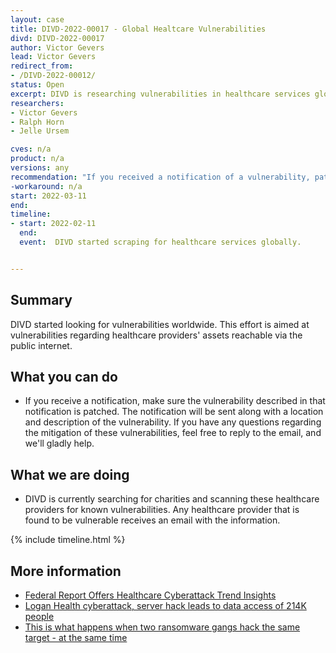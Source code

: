 ```yaml
---
layout: case
title: DIVD-2022-00017 - Global Healtcare Vulnerabilities
divd: DIVD-2022-00017
author: Victor Gevers
lead: Victor Gevers
redirect_from:
- /DIVD-2022-00012/
status: Open
excerpt: DIVD is researching vulnerabilities in healthcare services globally and notifying these services.
researchers:
- Victor Gevers 
- Ralph Horn
- Jelle Ursem

cves: n/a
product: n/a
versions: any
recommendation: "If you received a notification of a vulnerability, patch your system with the information provided in this notification."
-workaround: n/a
start: 2022-03-11
end:
timeline:
- start: 2022-02-11
  end:
  event:  DIVD started scraping for healthcare services globally.


---
```

## Summary

DIVD started looking for vulnerabilities worldwide. This effort is aimed at vulnerabilities regarding healthcare providers' assets reachable via the public internet.

## What you can do

* If you receive a notification, make sure the vulnerability described in that notification is patched. The notification will be sent along with a location and description of the vulnerability. If you have any questions regarding the mitigation of these vulnerabilities, feel free to reply to the email, and we'll gladly help.

## What we are doing

* DIVD is currently searching for charities and scanning these healthcare providers for known vulnerabilities. Any healthcare provider that is found to be vulnerable receives an email with the information.

{% include timeline.html %}

## More information
* [Federal Report Offers Healthcare Cyberattack Trend Insights](https://www.govinfosecurity.com/federal-report-offers-healthcare-cyberattack-trend-insights-a-18670)
* [Logan Health cyberattack, server hack leads to data access of 214K people](https://www.scmagazine.com/analysis/breach/logan-health-cyberattack-server-hack-leads-to-data-access-of-214k-people)
* [This is what happens when two ransomware gangs hack the same target - at the same time](https://www.zdnet.com/article/two-ransomware-gangs-hacked-the-same-target-at-the-same-time-heres-what-happened-next/)
